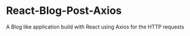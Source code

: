 # React-Blog-Post-Axios
A Blog like application build with React using Axios for the HTTP requests 
